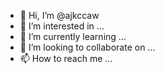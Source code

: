 - 👋 Hi, I’m @ajkccaw
- 👀 I’m interested in ...
- 🌱 I’m currently learning ...
- 💞️ I’m looking to collaborate on ...
- 📫 How to reach me ...

<!---
ajkccaw/ajkccaw is a ✨ special ✨ repository because its `README.md` (this file) appears on your GitHub profile.
You can click the Preview link to take a look at your changes.
--->
